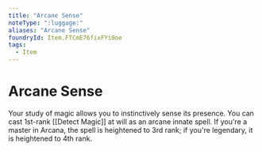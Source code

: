 ```yaml
---
title: "Arcane Sense"
noteType: ":luggage:"
aliases: "Arcane Sense"
foundryId: Item.FTCmE76fixFYi0oe
tags:
  - Item
---
```


# Arcane Sense

Your study of magic allows you to instinctively sense its presence. You can cast 1st-rank [[Detect Magic]] at will as an arcane innate spell. If you're a master in Arcana, the spell is heightened to 3rd rank; if you're legendary, it is heightened to 4th rank.
